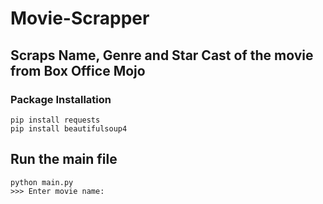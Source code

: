 # Movie-Scrapper

## Scraps Name, Genre and Star Cast of the movie from Box Office Mojo
### Package Installation
```
pip install requests
pip install beautifulsoup4
```
## Run the main file
```
python main.py
>>> Enter movie name: 
```
